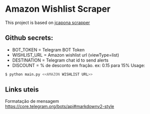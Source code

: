 # Amazon Wishlist Scraper

This project is based on [jcapona scrapper](https://github.com/jcapona/amazon-wishlist-scraper)

## Github secrets:

- BOT_TOKEN = Telegram BOT Token
- WISHLIST_URL = Amazon wishlist url (viewType=list)
- DESTINATION = Telegram chat id to send alerts
- DISCOUNT = % de desconto em fração. ex: 0.15 para 15%
Usage:

```sh
$ python main.py <<AMAZON WISHLIST URL>>
```

## Links uteis

Formatação de mensagem
https://core.telegram.org/bots/api#markdownv2-style